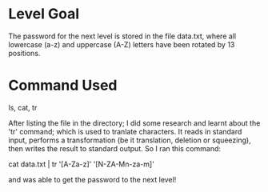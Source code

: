# Level Goal
The password for the next level is stored in the file data.txt, where all lowercase (a-z) and uppercase (A-Z) letters have been rotated by 13 positions.

# Command Used
ls, cat, tr

After listing the file in the directory; I did some research and learnt about the 'tr' command; which is used to tranlate characters. It reads in standard input, performs a transformation (be it translation, deletion or squeezing), then writes the result to standard output. So I ran this command:

cat data.txt | tr '[A-Za-z]' '[N-ZA-Mn-za-m]'

and was able to get the password to the next level!
